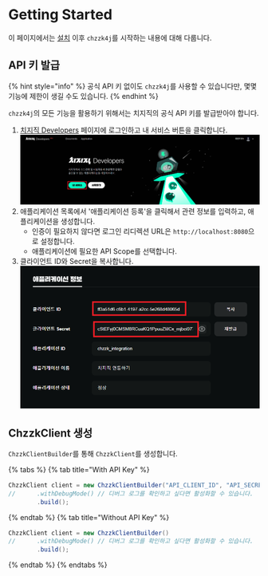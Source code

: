 # Getting Started
이 페이지에서는 [설치](Installation.md) 이후 `chzzk4j`를 시작하는 내용에 대해 다룹니다.

## API 키 발급
{% hint style="info" %}
공식 API 키 없이도 `chzzk4j`를 사용할 수 있습니다만, 몇몇 기능에 제한이 생길 수도 있습니다.
{% endhint %}

`chzzk4j`의 모든 기능을 활용하기 위해서는 치지직의 공식 API 키를 발급받아야 합니다.
1. [치지직 Developers](https://developers.chzzk.naver.com) 페이지에 로그인하고 내 서비스 버튼을 클릭합니다.<br/>
   ![](../image/doc_install/1.png)
2. 애플리케이션 목록에서 '애플리케이션 등록'을 클릭해서 관련 정보를 입력하고, 애플리케이션을 생성합니다.
   - 인증이 필요하지 않다면 로그인 리디렉션 URL은 `http://localhost:8080`으로 설정합니다.
   - 애플리케이션에 필요한 API Scope를 선택합니다.
3. 클라이언트 ID와 Secret을 복사합니다.<br/>
   ![](../image/doc_install/2.png)

## ChzzkClient 생성
`ChzzkClientBuilder`를 통해 `ChzzkClient`를 생성합니다.

{% tabs %}
{% tab title="With API Key" %}
```java
ChzzkClient client = new ChzzkClientBuilder("API_CLIENT_ID", "API_SECRET")
//      .withDebugMode() // 디버그 로그를 확인하고 싶다면 활성화할 수 있습니다.
        .build();
```
{% endtab %}
{% tab title="Without API Key" %}
```java
ChzzkClient client = new ChzzkClientBuilder()
//      .withDebugMode() // 디버그 로그를 확인하고 싶다면 활성화할 수 있습니다.
        .build();
```
{% endtab %}
{% endtabs %}